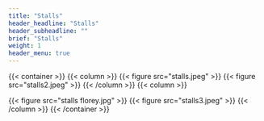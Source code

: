 ```yaml
---
title: "Stalls"
header_headline: "Stalls"
header_subheadline: ""
brief: "Stalls"
weight: 1 
header_menu: true
---  
```


{{< container >}}
{{< column >}}
{{< figure src="stalls.jpeg"   >}}
{{< figure src="stalls2.jpeg"   >}}
{{< /column >}}
{{< column >}}

{{< figure src="stalls florey.jpg"   >}}
{{< figure src="stalls3.jpeg"   >}}
{{< /column >}}
{{< /container >}}
  